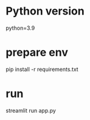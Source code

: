 # Python version
python=3.9

# prepare env
pip install -r requirements.txt

# run
streamlit run app.py